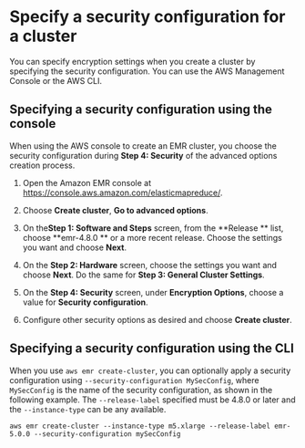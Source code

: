 # Specify a security configuration for a cluster<a name="emr-specify-security-configuration"></a>

You can specify encryption settings when you create a cluster by specifying the security configuration\. You can use the AWS Management Console or the AWS CLI\.

## Specifying a security configuration using the console<a name="emr-specify-security-configuration-console"></a>

When using the AWS console to create an EMR cluster, you choose the security configuration during **Step 4: Security** of the advanced options creation process\.

1. Open the Amazon EMR console at [https://console\.aws\.amazon\.com/elasticmapreduce/](https://console.aws.amazon.com/elasticmapreduce/)\.

1. Choose **Create cluster**, **Go to advanced options**\.

1. On the**Step 1: Software and Steps** screen, from the **Release ** list, choose **emr\-4\.8\.0 ** or a more recent release\. Choose the settings you want and choose **Next**\.

1. On the **Step 2: Hardware** screen, choose the settings you want and choose **Next**\. Do the same for **Step 3: General Cluster Settings**\.

1. On the **Step 4: Security** screen, under **Encryption Options**, choose a value for **Security configuration**\.

1. Configure other security options as desired and choose **Create cluster**\.

## Specifying a security configuration using the CLI<a name="emr-specify-security-configuration-cli"></a>

When you use `aws emr create-cluster`, you can optionally apply a security configuration using `--security-configuration MySecConfig`, where `MySecConfig` is the name of the security configuration, as shown in the following example\. The `--release-label` specified must be 4\.8\.0 or later and the `--instance-type` can be any available\.

```
aws emr create-cluster --instance-type m5.xlarge --release-label emr-5.0.0 --security-configuration mySecConfig
```